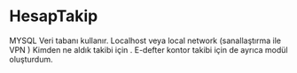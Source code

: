 # HesapTakip
MYSQL Veri tabanı kullanır.
Localhost veya local network (sanallaştırma ile VPN )
Kimden ne aldık takibi için .
E-defter kontor takibi için de ayrıca modül oluşturdum.
